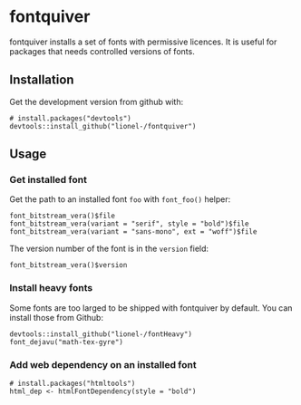 
# fontquiver

fontquiver installs a set of fonts with permissive licences. It is
useful for packages that needs controlled versions of fonts.


## Installation

Get the development version from github with:

```{r}
# install.packages("devtools")
devtools::install_github("lionel-/fontquiver")
```

## Usage

### Get installed font

Get the path to an installed font `foo` with `font_foo()` helper:

```{r}
font_bitstream_vera()$file
font_bitstream_vera(variant = "serif", style = "bold")$file
font_bitstream_vera(variant = "sans-mono", ext = "woff")$file
```

The version number of the font is in the `version` field:

```{r}
font_bitstream_vera()$version
```

### Install heavy fonts

Some fonts are too larged to be shipped with fontquiver by
default. You can install those from Github:

```{r}
devtools::install_github("lionel-/fontHeavy")
font_dejavu("math-tex-gyre")
```

### Add web dependency on an installed font

```{r}
# install.packages("htmltools")
html_dep <- htmlFontDependency(style = "bold")
```
